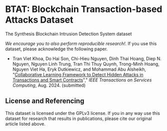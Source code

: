 # BTAT: Blockchain Transaction-based Attacks Dataset

The Synthesis Blockchain Intrusion Detection System dataset

*We encourage you to also perform reproducible research!*. If you use this dataset, please acknowledge the following paper.

- Tran Viet Khoa, Do Hai Son, Chi-Hieu Nguyen, Dinh Thai Hoang, Diep N. Nguyen, Nguyen Linh Trung, Tran Thi Thuy Quynh, Trong-Minh Hoang, Nguyen Viet Ha, Eryk Dutkiewicz, and Mohammad Abu Alsheikh, "[Collaborative Learning Framework to Detect Hidden Attacks in Transactions and Smart Contracts](https://arxiv.org/abs/2308.15804)"," *IEEE Transactions on Services Computing*, Aug. 2024. (submitted)

## License and Referencing

This dataset is licensed under the GPLv3 license. If you in any way use this dataset for research that results in publications, please cite our original article listed above.
